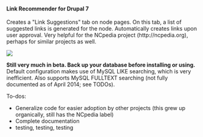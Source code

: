 <h4>Link Recommender for Drupal 7</h4>

<p>Creates a "Link Suggestions" tab on node pages. On this tab, a list of 
suggested links is generated for the node. Automatically creates links upon user 
approval. Very helpful for the NCpedia project (http://ncpedia.org), perhaps for 
similar projects as well.</p>

<img src="http://joshwilson.net/img/ncpedia_linkrecs_screenshot.jpg" />

<p><strong>Still very much in beta. Back up your database before installing or using.</strong>
Default configuration makes use of MySQL LIKE searching, which is very inefficient. Also supports
MySQL FULLTEXT searching (not fully documented as of April 2014; see TODOs).</p>

<p>To-dos:</p>
<ul>
<li>Generalize code for easier adoption by other projects (this grew up 
organically, still has the NCpedia label)</li>
<li>Complete documentation</li>
<li>testing, testing, testing</li>
</ul>

